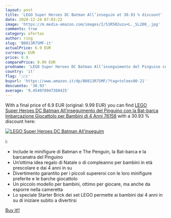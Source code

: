 ```yaml
---
layout: post
title: 'LEGO Super Heroes DC Batman All’inseguim at 30.93 % discount'
date: 2020-12-24 07:03:22
image: 'https://m.media-amazon.com/images/I/51R502uzu+L._SL200_.jpg'
comments: true
category: ofertas
author: ring
slug: 'B0813R7SMF-it'
actualPrice: 6.9 EUR
currency: EUR
price: 6.9
comparePrice: 9.99 EUR
prodname: 'LEGO Super Heroes DC Batman All’inseguimento del Pinguino con la Bat-barca  Imbarcazione Giocattolo per Bambini di 4 Anni  76158'
country: 'it'
flag: '🇮🇹'
buyurl: 'https://www.amazon.it/dp/B0813R7SMF/?tag=tolees00-21'
descuento: '30.93'
average: '9.454078947368425'
---
```


With a final price of 6.9 EUR (original: 9.99 EUR) you can find [LEGO Super Heroes DC Batman All’inseguimento del Pinguino con la Bat-barca  Imbarcazione Giocattolo per Bambini di 4 Anni  76158](https://www.amazon.it/dp/B0813R7SMF/?tag=tolees00-21) with a  30.93 % discount here:

[![LEGO Super Heroes DC Batman All’inseguim](https://m.media-amazon.com/images/I/51R502uzu+L._SL200_.jpg)](https://www.amazon.it/dp/B0813R7SMF/?tag=tolees00-21)

ℹ️:

- Include le minifigure di Batman e The Penguin, la Bat-barca e la barcanatra del Pinguino
- Un’ottima idea regalo di Natale o di compleanno per bambini in età prescolare e dai 4 anni in su
- Divertimento garantito per i piccoli supereroi con le loro minifigure preferite e le barche giocattolo
- Un piccolo modello per bambini, ottimo per giocare, ma anche da esporre nella cameretta
- Lo speciale Starter Brick dei set LEGO permette ai bambini dai 4 anni in su di iniziare subito a divertirsi

[Buy it!!](https://www.amazon.it/dp/B0813R7SMF/?tag=tolees00-21)
